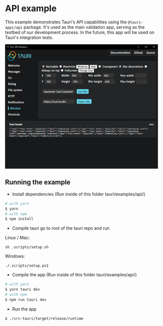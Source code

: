 # API example
This example demonstrates Tauri's API capabilities using the `@tauri-apps/api` package. It's used as the main validation app, serving as the testbed of our development process.
In the future, this app will be used on Tauri's integration tests.

![App screenshot](./screenshot.png?raw=true)

## Running the example
- Install dependencies (Run inside of this folder tauri/examples/api/)
```bash
# with yarn
$ yarn
# with npm
$ npm install
```

- Compile tauri
go to root of the tauri repo and run

Linux / Mac:
```
sh .scripts/setup.sh
```

Windows:
```
./.scripts/setup.ps1
```

- Compile the app (Run inside of this folder tauri/examples/api/)
```bash
# with yarn
$ yarn tauri dev
# with npm
$ npm run tauri dev
```

- Run the app
```bash
$ ./src-tauri/target/release/runtime
```
